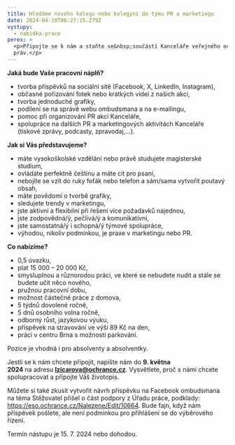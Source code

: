 ```yaml
---
title: Hledáme nového kolegu nebo kolegyni do týmu PR a marketingu
date: 2024-04-18T06:27:15.279Z
vystupy:
  - nabidka-prace
perex: >
  <p>Připojte se k nám a staňte se&nbsp;součástí Kanceláře veřejného ochránce
  práv.</p>
---
```

<p><strong>Jaká bude Vaše pracovní náplň?</strong></p>

<ul>
	<li>tvorba příspěvků na sociální sítě (Facebook, X, LinkedIn, Instagram),</li>
	<li>občasné pořizování fotek nebo krátkých videí z&nbsp;našich akcí,</li>
	<li>tvorba jednoduché grafiky,</li>
	<li>podílení se na správě webu ombudsmana a na e-mailingu,</li>
	<li>pomoc při organizování PR akcí Kanceláře,</li>
	<li>spolupráce na dalších PR a marketingových aktivitách Kanceláře (tiskové zprávy, podcasty, zpravodaj,&hellip;).</li>
</ul>

<p><strong>Jak si Vás představujeme?</strong></p>

<ul>
	<li>máte vysokoškolské vzdělání nebo právě studujete magisterské studium,</li>
	<li>ovládáte perfektně češtinu a máte cit pro psaní,</li>
	<li>nebojíte se vzít do ruky foťák nebo telefon a sám/sama vytvořit poutavý obsah,</li>
	<li>máte povědomí o tvorbě grafiky,</li>
	<li>sledujete trendy v&nbsp;marketingu,</li>
	<li>jste aktivní a flexibilní při řešení více požadavků najednou,</li>
	<li>jste zodpovědná/ý, pečlivá/ý a komunikativní,</li>
	<li>jste samostatná/ý i&nbsp;schopná/ý týmové spolupráce,</li>
	<li>výhodou, nikoliv podmínkou, je praxe v&nbsp;marketingu nebo PR.</li>
</ul>

<p><strong>Co nabízíme?</strong></p>

<ul>
	<li>0,5 úvazku,</li>
	<li>plat 15&nbsp;000 &ndash; 20&nbsp;000 Kč,</li>
	<li>smysluplnou a různorodou práci, ve které se nebudete nudit a&nbsp;stále se budete učit něco nového,</li>
	<li>pružnou pracovní dobu,</li>
	<li>možnost částečné práce z&nbsp;domova,</li>
	<li>5 týdnů dovolené ročně,</li>
	<li>5 dnů osobního volna ročně,</li>
	<li>odborný růst, jazykovou výuku,</li>
	<li>příspěvek na stravování ve výši 89 Kč na den,</li>
	<li>práci v&nbsp;centru Brna s&nbsp;možností parkování.</li>
</ul>

<p>Pozice je vhodná i pro absolventy a absolventky.</p>

<p>Jestli se k&nbsp;nám chcete připojit, napište nám do&nbsp;<strong>9. května 2024&nbsp;</strong>na&nbsp;adresu&nbsp;<a href="mailto:lzicarova@ochrance.cz"><strong>lzicarova@ochrance.cz</strong></a>. Vysvětlete, proč s&nbsp;námi chcete spolupracovat a připojte Váš životopis.&nbsp;</p>

<p>Můžete si také zkusit vytvořit návrh příspěvku na Facebook ombudsmana na téma Stěžovatel přišel o část podpory z&nbsp;Úřadu práce, podklady: <a href="https://eso.ochrance.cz/Nalezene/Edit/10664">https://eso.ochrance.cz/Nalezene/Edit/10664</a>. Bude fajn, když nám příspěvek pošlete, ale není podmínkou pro přihlášení se do výběrového řízení.</p>

<p>Termín nástupu je 15. 7. 2024 nebo dohodou.</p>
